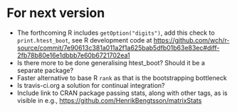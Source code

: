 # For next version

* The forthcoming R includes `getOption("digits")`, add this check to `print.htest_boot`, see R development code at <https://github.com/wch/r-source/commit/7e90613c381a011a2f1a625bab5dfb01b63e83ec#diff-2fb78b80e16e1dbbb7e60b6721702ea1>
* Is there more to be done generalising htest_boot?  Should it be a separate package?
* Faster alternative to base R `rank` as that is the bootstrapping bottleneck
* Is travis-ci.org a solution for continual integration?
* Include link to CRAN package passing stats, along with other tags, as is visible in e.g., https://github.com/HenrikBengtsson/matrixStats
